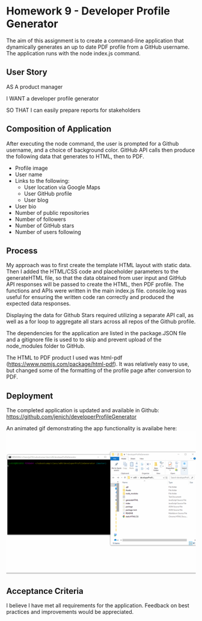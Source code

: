 # Homework 9 - Developer Profile Generator

The aim of this assignment is to create a command-line application that dynamically generates an up to date PDF profile from a GitHub username. The application runs with the node index.js command. 

## User Story

AS A product manager

I WANT a developer profile generator

SO THAT I can easily prepare reports for stakeholders

## Composition of Application

After executing the node command, the user is prompted for a Github username, and a choice of background color. GitHub API calls then produce the following data that generates to HTML, then to PDF.

* Profile image
* User name
* Links to the following:
  * User location via Google Maps
  * User GitHub profile
  * User blog
* User bio
* Number of public repositories
* Number of followers
* Number of GitHub stars
* Number of users following

## Process

My approach was to first create the template HTML layout with static data. Then I added the HTML/CSS code and placeholder parameters to the generateHTML file, so that the data obtained from user input and GitHub API responses will be passed to create the HTML, then PDF profile. The functions and APIs were written in the main index.js file. console.log was useful for ensuring the written code ran correctly and produced the expected data responses.

Displaying the data for Github Stars required utilizing a separate API call, as well as a for loop to aggregate all stars across all repos of the Github profile. 

The dependencies for the application are listed in the package.JSON file and a gitignore file is used to to skip and prevent upload of the node_modules folder to GitHub.

The HTML to PDF product I used was html-pdf (https://www.npmjs.com/package/html-pdf). It was relatively easy to use, but changed some of the formatting of the profile page after conversion to PDF. 

## Deployment

The completed application is updated and available in Github: 
https://github.com/jenjch/developerProfileGenerator

An animated gif demonstrating the app functionality is availabe here: ![profile generator demo](./profileGenerator.gif)


## Acceptance Criteria

I believe I have met all requirements for the application. Feedback on best practices and improvements would be appreciated.  
